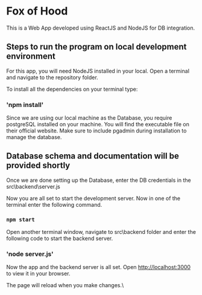 # Fox of Hood

This is a Web App developed using ReactJS and NodeJS for DB integration.

## Steps to run the program on local development environment

For this app, you will need NodeJS installed in your local. Open a terminal and navigate to the repository folder.

To install all the dependencies on your terminal type:
### 'npm install'

Since we are using our local machine as the Database, you require postgreSQL installed on your machine. You will find the executable file on their official website.
Make sure to include pgadmin during installation to manage the database.

## Database schema and documentation will be provided shortly

Once we are done setting up the Database, enter the DB credentials in the src\backend\server.js

Now you are all set to start the development server. Now in one of the terminal enter the following command.
### `npm start`


Open another terminal window, navigate to src\backend folder and enter the following code to start the backend server.
### 'node server.js'

Now the app and the backend server is all set.
Open [http://localhost:3000](http://localhost:3000) to view it in your browser.

The page will reload when you make changes.\
